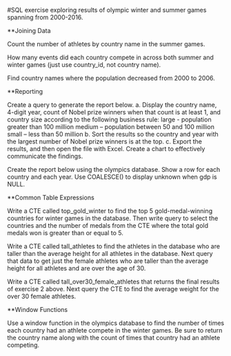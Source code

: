 #SQL exercise exploring results of olympic winter and summer games spanning from 2000-2016. 

**Joining Data 

Count the number of athletes by country name in the summer games. 

How many events did each country compete in across both summer and winter games (just use country_id, not country name).

Find country names where the population decreased from 2000 to 2006.

**Reporting 

Create a query to generate the report below. a. Display the country name, 4-digit year, count of Nobel prize winners when that count is at least 1, and country size according to the following business rule: large - population greater than 100 million medium – population between 50 and 100 million small – less than 50 million b. Sort the results so the country and year with the largest number of Nobel prize winners is at the top. c. Export the results, and then open the file with Excel. Create a chart to effectively communicate the findings.

Create the report below using the olympics database. Show a row for each country and each year. Use COALESCE() to display unknown when gdp is NULL.

**Common Table Expressions

Write a CTE called top_gold_winter to find the top 5 gold-medal-winning countries for winter games in the database. Then write query to select the countries and the number of medals from the CTE where the total gold medals won is greater than or equal to 5. 

Write a CTE called tall_athletes to find the athletes in the database who are taller than the average height for all athletes in the database. Next query that data to get just the female athletes who are taller than the average height for all athletes and are over the age of 30. 

Write a CTE called tall_over30_female_athletes that returns the final results of exercise 2 above. Next query the CTE to find the average weight for the over 30 female athletes.

**Window Functions

Use a window function in the olympics database to find the number of times each country had an athlete compete in the winter games. Be sure to return the country name along with the count of times that country had an athlete competing.
